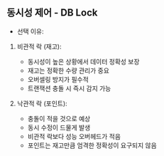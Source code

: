 ## 동시성 제어 - DB Lock
- 선택 이유:
1. 비관적 락 (재고):
   - 동시성이 높은 상황에서 데이터 정확성 보장
   - 재고는 정확한 수량 관리가 중요
   - 오버셀링 방지가 필수적
   - 트랜잭션 충돌 시 즉시 감지 가능

2. 낙관적 락 (포인트):
   - 충돌이 적을 것으로 예상
   - 동시 수정이 드물게 발생
   - 비관적 락보다 성능 오버헤드가 적음
   - 포인트는 재고만큼 엄격한 정확성이 요구되지 않음
